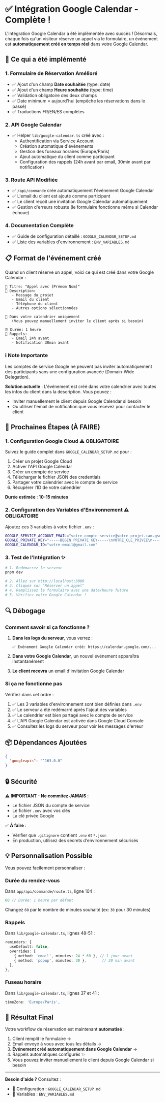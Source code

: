 # ✅ Intégration Google Calendar - Complète !

L'intégration Google Calendar a été implémentée avec succès ! Désormais, chaque fois qu'un visiteur réserve un appel via le formulaire, un événement est **automatiquement créé en temps réel** dans votre Google Calendar.

## 🎯 Ce qui a été implémenté

### 1. **Formulaire de Réservation Amélioré**
- ✅ Ajout d'un champ **Date souhaitée** (type: date)
- ✅ Ajout d'un champ **Heure souhaitée** (type: time)
- ✅ Validation obligatoire des deux champs
- ✅ Date minimum = aujourd'hui (empêche les réservations dans le passé)
- ✅ Traductions FR/EN/ES complètes

### 2. **API Google Calendar** 
- ✅ Helper `lib/google-calendar.ts` créé avec :
  - Authentification via Service Account
  - Création automatique d'événements
  - Gestion des fuseaux horaires (Europe/Paris)
  - Ajout automatique du client comme participant
  - Configuration des rappels (24h avant par email, 30min avant par notification)

### 3. **Route API Modifiée**
- ✅ `/api/commande` crée automatiquement l'événement Google Calendar
- ✅ L'email du client est ajouté comme participant
- ✅ Le client reçoit une invitation Google Calendar automatiquement
- ✅ Gestion d'erreurs robuste (le formulaire fonctionne même si Calendar échoue)

### 4. **Documentation Complète**
- ✅ Guide de configuration détaillé : `GOOGLE_CALENDAR_SETUP.md`
- ✅ Liste des variables d'environnement : `ENV_VARIABLES.md`

## 📋 Format de l'événement créé

Quand un client réserve un appel, voici ce qui est créé dans votre Google Calendar :

```
📅 Titre: "Appel avec [Prénom Nom]"
📝 Description: 
   - Message du projet
   - Email du client
   - Téléphone du client
   - Autres options sélectionnées
   
👤 Dans votre calendrier uniquement
   (Vous pouvez manuellement inviter le client après si besoin)
   
⏰ Durée: 1 heure
🔔 Rappels:
   - Email 24h avant
   - Notification 30min avant
```

### ℹ️ Note Importante

Les comptes de service Google ne peuvent pas inviter automatiquement des participants sans une configuration avancée (Domain-Wide Delegation). 

**Solution actuelle** : L'événement est créé dans votre calendrier avec toutes les infos du client dans la description. Vous pouvez :
- Inviter manuellement le client depuis Google Calendar si besoin
- Ou utiliser l'email de notification que vous recevez pour contacter le client

## 🚀 Prochaines Étapes (À FAIRE)

### 1. **Configuration Google Cloud** ⚠️ OBLIGATOIRE

Suivez le guide complet dans `GOOGLE_CALENDAR_SETUP.md` pour :

1. Créer un projet Google Cloud
2. Activer l'API Google Calendar
3. Créer un compte de service
4. Télécharger le fichier JSON des credentials
5. Partager votre calendrier avec le compte de service
6. Récupérer l'ID de votre calendrier

**Durée estimée : 10-15 minutes**

### 2. **Configuration des Variables d'Environnement** ⚠️ OBLIGATOIRE

Ajoutez ces 3 variables à votre fichier `.env` :

```bash
GOOGLE_SERVICE_ACCOUNT_EMAIL="votre-compte-service@votre-projet.iam.gserviceaccount.com"
GOOGLE_PRIVATE_KEY="-----BEGIN PRIVATE KEY-----\nVOTRE_CLE_PRIVEE\n-----END PRIVATE KEY-----\n"
GOOGLE_CALENDAR_ID="votre-email@gmail.com"
```

### 3. **Test de l'Intégration** ✨

```bash
# 1. Redémarrez le serveur
pnpm dev

# 2. Allez sur http://localhost:3000
# 3. Cliquez sur "Réserver un appel"
# 4. Remplissez le formulaire avec une date/heure future
# 5. Vérifiez votre Google Calendar !
```

## 🔍 Débogage

### Comment savoir si ça fonctionne ?

1. **Dans les logs du serveur**, vous verrez :
   ```
   ✅ Événement Google Calendar créé: https://calendar.google.com/...
   ```

2. **Dans votre Google Calendar**, un nouvel événement apparaîtra instantanément

3. **Le client recevra** un email d'invitation Google Calendar

### Si ça ne fonctionne pas

Vérifiez dans cet ordre :

1. ✅ Les 3 variables d'environnement sont bien définies dans `.env`
2. ✅ Le serveur a été redémarré après l'ajout des variables
3. ✅ Le calendrier est bien partagé avec le compte de service
4. ✅ L'API Google Calendar est activée dans Google Cloud Console
5. ✅ Consultez les logs du serveur pour voir les messages d'erreur

## 📦 Dépendances Ajoutées

```json
{
  "googleapis": "^163.0.0"
}
```

## 🔒 Sécurité

⚠️ **IMPORTANT - Ne commitez JAMAIS** :
- Le fichier JSON du compte de service
- Le fichier `.env` avec vos clés
- La clé privée Google

✅ **À faire** :
- Vérifier que `.gitignore` contient `.env` et `*.json`
- En production, utilisez des secrets d'environnement sécurisés

## 💡 Personnalisation Possible

Vous pouvez facilement personnaliser :

### Durée du rendez-vous
Dans `app/api/commande/route.ts`, ligne 104 :
```typescript
60 // Durée: 1 heure par défaut
```
Changez `60` par le nombre de minutes souhaité (ex: `30` pour 30 minutes)

### Rappels
Dans `lib/google-calendar.ts`, lignes 48-51 :
```typescript
reminders: {
  useDefault: false,
  overrides: [
    { method: 'email', minutes: 24 * 60 }, // 1 jour avant
    { method: 'popup', minutes: 30 },       // 30 min avant
  ],
},
```

### Fuseau horaire
Dans `lib/google-calendar.ts`, lignes 37 et 41 :
```typescript
timeZone: 'Europe/Paris',
```

## 🎉 Résultat Final

Votre workflow de réservation est maintenant **automatisé** :

1. Client remplit le formulaire → 
2. Email envoyé à vous avec tous les détails → 
3. **Événement créé automatiquement dans Google Calendar** → 
4. Rappels automatiques configurés ✨
5. Vous pouvez inviter manuellement le client depuis Google Calendar si besoin

---

**Besoin d'aide ?** Consultez :
- 📖 Configuration : `GOOGLE_CALENDAR_SETUP.md`
- 🔧 Variables : `ENV_VARIABLES.md`

